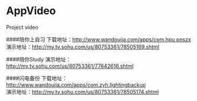 # AppVideo
Project  video

####陪你上自习
下载地址：http://www.wandoujia.com/apps/com.hpu.pnszx<br/>
演示地址：http://my.tv.sohu.com/us/80753361/78505169.shtml

####陪你Study
演示地址：http://my.tv.sohu.com/us/80753361/77642616.shtml

####闪电备份
下载地址：http://www.wandoujia.com/apps/com.zyh.lightingbackup<br/>
演示地址：http://my.tv.sohu.com/us/80753361/78505174.shtml

